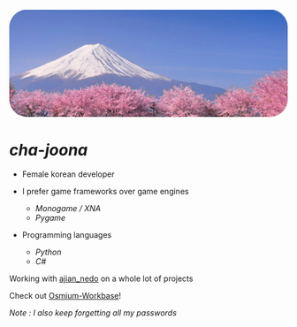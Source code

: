 ![Sakura](sakura.png)

# ***cha-joona***
- Female korean developer

- I prefer game frameworks over game engines
    - *Monogame / XNA*
    - *Pygame*

- Programming languages
    - *Python*
    - *C#*

Working with [ajian_nedo](https://github.com/Asianerd) on a whole lot of projects

Check out [Osmium-Workbase](https://github.com/osmium-workbase)!

*Note : I also keep forgetting all my passwords*
